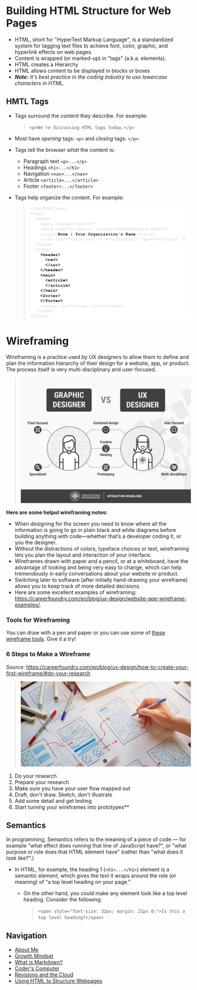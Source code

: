 # Building HTML Structure for Web Pages

- HTML, short for "HyperText Markup Language", is a standardized system for tagging text files to achieve font, color, graphic, and hyperlink effects on web pages.
- Content is wrapped (or marked-up) in "tags" (a.k.a. elements).
- HTML creates a Hierarchy
- HTML allows content to be displayed in blocks or boxes
- ***Note:*** _It's best practice in the coding industry to use lowercase characters in HTML._

## HMTL Tags

- Tags surround the _content_ they describe. For example:
    > `<p>We're discussing HTML tags today.</p>`

- Most have _opening_ tags: `<p>` and _closing_ tags: `</p>`.
- Tags tell the browser _what_ the content is:
  - Paragraph text `<p>...</p>`
  - Headings `<h1>...</h1>`
  - Navigation `<nav>...</nav>`
  - Article `<article>...</article>`
  - Footer `<footer>...</footer>`
- Tags help organize the content. For example:
   > ![Example of HTML structure](/HTML_example.jpg)

# Wireframing

 Wireframing is a practice used by UX designers to allow them to define and plan the information hierarchy of their design for a website, app, or product. The process itself is very multi-disciplinary and user-focused.

 > ![Graphic Designer vs. UX Designer](UX_Designer.jpg)

**Here are some helpul wireframing notes:**

- When designing for the screen you need to know where all the information is going to go in plain black and white diagrams before building anything with code—whether that’s a developer coding it, or you the designer.
- Without the distractions of colors, typeface choices or text, wireframing lets you plan the layout and interaction of your interface.
- Wireframes drawn with paper and a pencil, or at a whiteboard, have the advantage of looking and being very easy to change, which can help tremendously in early conversations about your website or product.
- Switching later to software (after initially hand-drawing your wireframe) allows you to keep track of more detailed decisions.
- Here are some excellent examples of wireframing: <https://careerfoundry.com/en/blog/ux-design/website-app-wireframe-examples/>.

### Tools for Wireframing

You can draw with a pen and paper or you can use some of [these wireframe tools](https://careerfoundry.com/en/blog/ux-design/free-wireframing-tools/). Give it a try!

### 6 Steps to Make a Wireframe

_Source_: <https://careerfoundry.com/en/blog/ux-design/how-to-create-your-first-wireframe/#do-your-research>

> ![draft and sketch a conceptual map](/conceptual_map.jpg)

1. Do your research
2. Prepare your research
3. Make sure you have your user flow mapped out
4. Draft, don't draw. Sketch, don't illustrate
5. Add some detail and get testing
6. Start turning your wireframes into prototypes**

## Semantics

In programming, Semantics refers to the meaning of a piece of code — for example "what effect does running that line of JavaScript have?", or "what purpose or role does that HTML element have" (rather than "what does it look like?".)

- In HTML, for example, the heading 1 (`<h1>...</h1>`) element is a semantic element, which gives the text it wraps around the role (or meaning) of "a top level heading on your page."

  - On the other hand, you could make any element look like a top level heading. Consider the following:

    > `<span style="font-size: 32px; margin: 21px 0;">Is this a top level heading?</span>`

## Navigation

- [About Me](/README.md)
- [Growth Mindset](/Growth_Mindset.md)
- [What is Markdown?](/Learning_Markdown.md)
- [Coder's Computer](/CodersComputer.md)
- [Revisions and the Cloud](/RevisionsandCloud.md)
- [Using HTML to Structure Webpages](/HTML_Structure.md)
